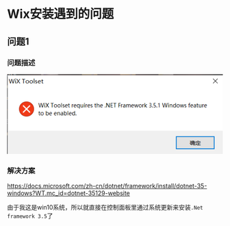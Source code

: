 # Wix安装遇到的问题

## 问题1

### 问题描述

![](./asset/wix-install-error.png)

### 解决方案

https://docs.microsoft.com/zh-cn/dotnet/framework/install/dotnet-35-windows?WT.mc_id=dotnet-35129-website

由于我这是win10系统，所以就直接在控制面板里通过系统更新来安装`.Net framework 3.5`了
